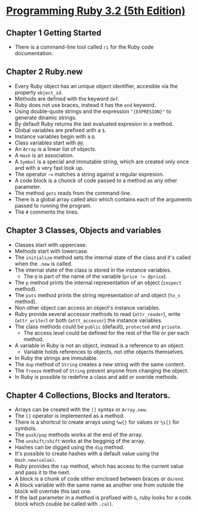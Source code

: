 # [Programming Ruby 3.2 (5th Edition)](https://pragprog.com/titles/ruby5/programming-ruby-3-2-5th-edition/)

## Chapter 1 Getting Started

- There is a command-line tool called `ri` for the Ruby code documentation.

## Chapter 2 Ruby.new

- Every Ruby object has an unique object identifier, accesible via the property
  `object_id`.
- Methods are defined with the keyword `def`.
- Ruby does not use braces, instead it has the `end` keyword.
- Using double-quote strings and the expression `"{EXPRESION}"` to generate
  dinamic strings.
- By default Ruby returns the last evaluated expresion in a method.
- Global variables are prefixed with a `$`.
- Instance variables begin with a `@`.
- Class variables start with `@@`.
- An `Array` is a linear list of objects.
- A `Hash` is an association.
- A `Symbol` is a special and immutable string, which are created only once and
  with a very fast look up.
- The operator `~=` matches a string against a regular expresion.
- A code block is a chunck of code passed to a method as any other parameter.
- The method `gets` reads from the command-line.
- There is a global array called `ARGV` which contains each of the arguments
  passed to running the program.
- The `#` comments the lines.

## Chapter 3 Classes, Objects and variables

- Classes start with uppercase.
- Methods start with lowercase.
- The `initialize` method sets the internal state of the class and it's called
  when the `.new` is called.
- The internal state of the class is stored in the instance variables.
  - The `@` is part of the name of the variable (`price != @price`).
- The `p` method prints the internal representation of an object (`inspect`
  method).
- The `puts` method prints the string representation of and object (`to_s`
  method).
- Non other object can access an object's instance variables.
- Ruby provide several accessor methods to read (`attr_reader`), write (`attr_writer`) 
  or both (`attt_accessor`) the instance variables.
- The class methods could be `public` (default), `protected` and `private`.
  - The access level could be defined for the rest of the file or per each
    method.
- A variable in Ruby is not an object, instead is a reference to an object.
  - Variable holds references to objects, not othe objects themselves. 
- In Ruby the strings are immutable.
- The `dup` method of `String` creates a new string with the same content.
- The `freeze` method of `String` prevent anyone from changing the object.
- In Ruby is possible to redefine a class and add or overide methods.

## Chapter 4 Collections, Blocks and Iterators.

- Arrays can be created with the `[]` syntax or `Array.new`.
- The `[]` operator is implemented as a method.
- There is a shortcut to create arrays using `%w{}` for values or `½i{}` for
  symbols.
- The `push/pop` methods works at the end of the array.
- The `unshift/shift` works at the begginig of the array.
- Hashes can be digged using the `dig` method.
- It's possible to create hashes with a default value using the `Hash.new(value)`.
- Ruby provides the `tap` method, which has access to the current value and pass it
  to the next.
- A block is a chunk of code either enclosed between braces or `do/end`.
- A block variable with the same name as another one from outside the block will
  override this last one.
- If the last parameter in a method is prefixed with `&`, ruby looks for a code
  block which couble be called with `.call`.


